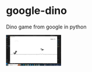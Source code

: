 # google-dino
Dino game from google in python

<img src="https://github.com/TiagoHucs/google-dino/blob/main/assets/imagem.png" width="30%"/>